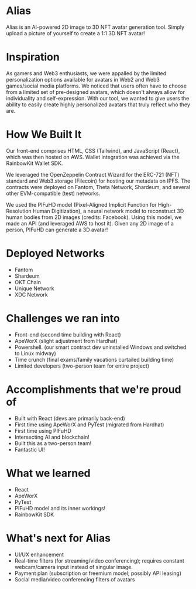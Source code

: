 # Alias

Alias is an AI-powered 2D image to 3D NFT avatar generation tool. Simply upload a picture of yourself to create a 1:1 3D NFT avatar!

# Inspiration

As gamers and Web3 enthusiasts, we were appalled by the limited personalization options available for avatars in Web2 and Web3 games/social media platforms.
We noticed that users often have to choose from a limited set of pre-designed avatars, which doesn't always allow for individuality and self-expression. With our tool, we wanted to give users the ability to easily create highly personalized avatars that truly reflect who they are.

# How We Built It

Our front-end comprises HTML, CSS (Tailwind), and JavaScript (React), which was then hosted on AWS. Wallet integration was achieved via the RainbowKit Wallet SDK.

We leveraged the OpenZeppelin Contract Wizard for the ERC-721 (NFT) standard and Web3.storage (Filecoin) for hosting our metadata on IPFS. The contracts were deployed on Fantom, Theta Network, Shardeum, and several other EVM-compatible (test) networks.

We used the PIFuHD model (Pixel-Aligned Implicit Function for High-Resolution Human Digitization), a neural network model to reconstruct 3D human bodies from 2D images (credits: Facebook). Using this model, we made an API (and leveraged AWS to host it). Given any 2D image of a person, PIFuHD can generate a 3D avatar!

# Deployed Networks

- Fantom
- Shardeum
- OKT Chain
- Unique Network
- XDC Network

# Challenges we ran into

- Front-end (second time building with React)
- ApeWorX (slight adjustment from Hardhat)
- Powershell. (our smart contract dev uninstalled Windows and switched to Linux midway)
- Time crunch (final exams/family vacations curtailed building time)
- Limited developers (two-person team for entire project)

# Accomplishments that we're proud of

- Built with React (devs are primarily back-end)
- First time using ApeWorX and PyTest (migrated from Hardhat)
- First time using PIFuHD
- Intersecting AI and blockchain!
- Built this as a two-person team!
- Fantastic UI!

# What we learned

- React
- ApeWorX
- PyTest
- PIFuHD model and its inner workings!
- RainbowKit SDK

# What's next for Alias

- UI/UX enhancement
- Real-time filters (for streaming/video conferencing); requires constant webcam/camera input instead of singular image.
- Payment plan (subscription or freemium model; possibly API leasing)
- Social media/video conferencing filters of avatars
